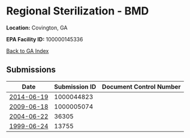 # Regional Sterilization - BMD

**Location:** Covington, GA

**EPA Facility ID:** 100000145336

[Back to GA Index](../../index.md)

## Submissions

| Date | Submission ID | Document Control Number |
|------|--------------|-------------------------|
| [2014-06-19](submissions/1000044823.md) | 1000044823 |  |
| [2009-06-18](submissions/1000005074.md) | 1000005074 |  |
| [2004-06-22](submissions/36305.md) | 36305 |  |
| [1999-06-24](submissions/13755.md) | 13755 |  |
